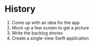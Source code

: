 # History

1. Come up with an idea for the app
1. Mock up a few screen to get a picture
1. Write the backlog stories
1. Create a single-view Swift application